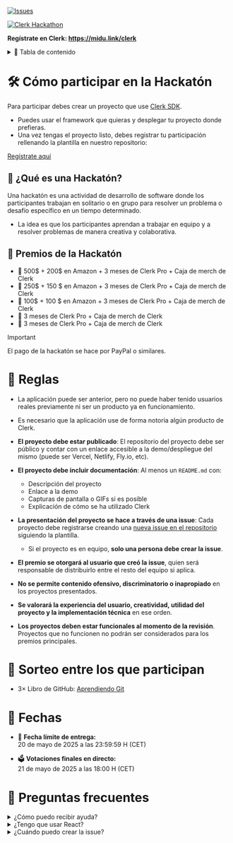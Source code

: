 [![Issues][issues-badge]][issues-url]

[![Clerk Hackathon](https://github.com/user-attachments/assets/5a88641c-f56a-4b8d-8744-84504ce6059d)](https://midu.link/clerk)

**Regístrate en Clerk: https://midu.link/clerk**

<details>
  <summary>📖 Tabla de contenido</summary>

- 🛠️ [Cómo participar en la Hackatón](#-cómo-participar-en-la-hackatón)
  - 📘 [¿Qué es una Hackatón?](#-qué-es-una-hackatón)
  - 🎁 [Premios de la Hackatón](#-premios-de-la-hackatón)
- 📜 [Reglas](#-reglas)
- 🎲 [Sorteo entre los que participan](#-sorteo-entre-los-que-participan)
- 📅 [Fechas](#-fechas)
- 💬 [Preguntas frecuentes](#-preguntas-frecuentes)
</details>

# 🛠️ Cómo participar en la Hackatón

Para participar debes crear un proyecto que use [Clerk SDK](https://clerk.com/docs).

- Puedes usar el framework que quieras y desplegar tu proyecto donde prefieras.
- Una vez tengas el proyecto listo, debes registrar tu participación rellenando la plantilla en nuestro repositorio:

[Regístrate aquí](https://github.com/midudev/hackaton-clerk-2025/issues/new)

## 📘 ¿Qué es una Hackatón?

Una hackatón es una actividad de desarrollo de software donde los participantes trabajan en solitario o en grupo para resolver un problema o desafío específico en un tiempo determinado.

- La idea es que los participantes aprendan a trabajar en equipo y a resolver problemas de manera creativa y colaborativa.

## 🎁 Premios de la Hackatón

- 🥇 500$ + 200$ en Amazon + 3 meses de Clerk Pro + Caja de merch de Clerk  
- 🥈 250$ + 150 $ en Amazon + 3 meses de Clerk Pro + Caja de merch de Clerk  
- 🥉 100$ + 100 $ en Amazon + 3 meses de Clerk Pro + Caja de merch de Clerk  
- 🏅 3 meses de Clerk Pro + Caja de merch de Clerk
- 🏅 3 meses de Clerk Pro + Caja de merch de Clerk

> [!IMPORTANT]  
> El pago de la hackatón se hace por PayPal o similares.

# 📜 Reglas

- La aplicación puede ser anterior, pero no puede haber tenido usuarios reales previamente ni ser un producto ya en funcionamiento.  

- Es necesario que la aplicación use de forma notoria algún producto de Clerk.

- **El proyecto debe estar publicado**: El repositorio del proyecto debe ser público y contar con un enlace accesible a la demo/despliegue del mismo (puede ser Vercel, Netlify, Fly.io, etc).

- **El proyecto debe incluir documentación**: Al menos un `README.md` con:
  - Descripción del proyecto
  - Enlace a la demo
  - Capturas de pantalla o GIFs si es posible
  - Explicación de cómo se ha utilizado Clerk

- **La presentación del proyecto se hace a través de una issue**: Cada proyecto debe registrarse creando una [nueva issue en el repositorio](https://github.com/midudev/hackaton-clerk-2025/issues/new) siguiendo la plantilla.  
  - Si el proyecto es en equipo, **solo una persona debe crear la issue**.

- **El premio se otorgará al usuario que creó la issue**, quien será responsable de distribuirlo entre el resto del equipo si aplica.

- **No se permite contenido ofensivo, discriminatorio o inapropiado** en los proyectos presentados.

- **Se valorará la experiencia del usuario, creatividad, utilidad del proyecto y la implementación técnica** en ese orden.

- **Los proyectos deben estar funcionales al momento de la revisión**. Proyectos que no funcionen no podrán ser considerados para los premios principales.

# 🎲 Sorteo entre los que participan

- 3× Libro de GitHub: [Aprendiendo Git](https://leanpub.com/aprendiendo-git)

# 📅 Fechas

- 📅 **Fecha límite de entrega:**  
  20 de mayo de 2025 a las 23:59:59 H (CET)

- 🗳️ **Votaciones finales en directo:**  
  21 de mayo de 2025 a las 18:00 H (CET)

# 💬 Preguntas frecuentes

<details>
  <summary>¿Cómo puedo recibir ayuda?</summary>
  
  Puedes unirte a nuestro canal de [Discord](https://discord.gg/midudev) para recibir ayuda.
  
</details>

<details>
  <summary>¿Tengo que usar React?</summary>

  No, puedes usar el framework que prefieras. Siempre y cuando integres Clerk en alguna parte de tu proyecto.
</details>

<details>
  <summary>¿Cuándo puedo crear la issue?</summary>

  Puedes añadir tu participación cuando quieras, pero asegúrate que el 20 de mayo a las 23:59:59H (CET) tu aplicación esté operativa. Así no dejas a última hora añadir tu participación.
</details>

[issues-url]: https://github.com/midudev/hackaton-clerk-2025/issues/new  
[issues-badge]: https://img.shields.io/github/issues/midudev/hackaton-clerk-2025.svg?style=for-the-badge
